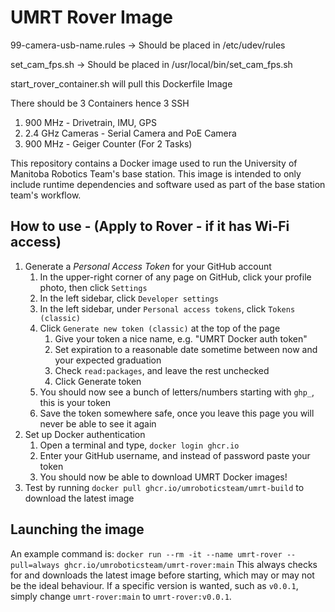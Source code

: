 # UMRT Rover Image

99-camera-usb-name.rules -> Should be placed in /etc/udev/rules

set_cam_fps.sh -> Should be placed in /usr/local/bin/set_cam_fps.sh

start_rover_container.sh will pull this Dockerfile Image 

There should be 3 Containers hence 3 SSH
1. 900 MHz - Drivetrain, IMU, GPS
2. 2.4 GHz Cameras - Serial Camera and PoE Camera 
3. 900 MHz - Geiger Counter (For 2 Tasks)

This repository contains a Docker image used to run the University of Manitoba Robotics Team's base station. This image is intended to only include runtime dependencies and software used as part of the base station team's workflow.

## How to use - (Apply to Rover - if it has Wi-Fi access)

1. Generate a *Personal Access Token* for your GitHub account
    1. In the upper-right corner of any page on GitHub, click your profile photo, then click `Settings`
    2. In the left sidebar, click `Developer settings`
    3. In the left sidebar, under `Personal access tokens`, click `Tokens (classic)`
    4. Click `Generate new token (classic)` at the top of the page
        1. Give your token a nice name, e.g. "UMRT Docker auth token"
        2. Set expiration to a reasonable date sometime between now and your expected graduation
        3. Check `read:packages`, and leave the rest unchecked
        4. Click Generate token
    5. You should now see a bunch of letters/numbers starting with `ghp_`, this is your token
    6. Save the token somewhere safe, once you leave this page you will never be able to see it again
2. Set up Docker authentication
    1. Open a terminal and type, `docker login ghcr.io`
    2. Enter your GitHub username, and instead of password paste your token
    3. You should now be able to download UMRT Docker images!
3. Test by running `docker pull ghcr.io/umroboticsteam/umrt-build` to download the latest image

## Launching the image
An example command is: 
`docker run --rm -it --name umrt-rover --pull=always ghcr.io/umroboticsteam/umrt-rover:main`
This always checks for and downloads the latest image before starting, which may or may not be the ideal behaviour.
If a specific version is wanted, such as `v0.0.1`, simply change `umrt-rover:main` to `umrt-rover:v0.0.1`.